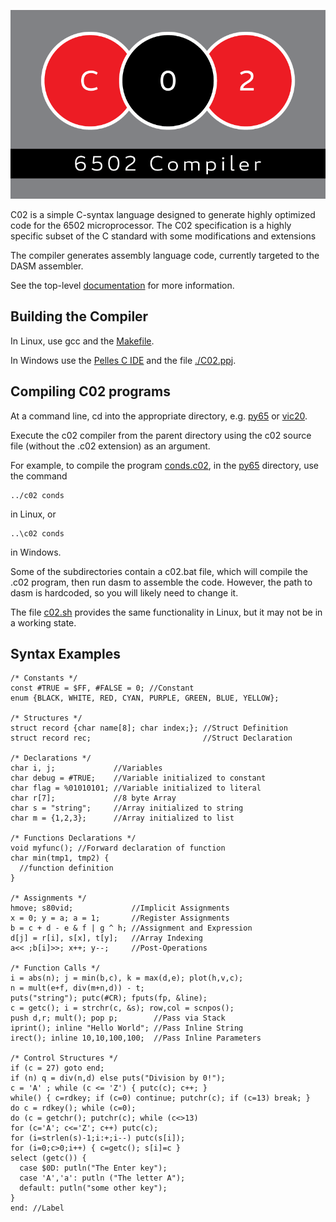 ![C02 6502 Compiler](https://github.com/RevCurtisP/C02/raw/master/art/logo.png)

C02 is a simple C-syntax language designed to generate highly optimized
code for the 6502 microprocessor. The C02 specification is a highly
specific subset of the C standard with some modifications and extensions

The compiler generates assembly language code, currently targeted to the DASM assembler.

See the top-level [documentation](doc/c02.txt) for more information.

## Building the Compiler
In Linux, use gcc and the [Makefile](./Makefile).

In Windows use the [Pelles C IDE](http://www.smorgasbordet.com/pellesc/) and the file [./C02.ppj](c02.ppj).

## Compiling C02 programs
At a command line, cd into the appropriate directory, e.g. [py65](py65/) or [vic20](vic20/).

Execute the c02 compiler from the parent directory using the c02 source file (without the .c02 extension) as an argument.

For example, to compile the program [conds.c02](py65/conds.c02), in the [py65](py65/) directory, use the command

    ../c02 conds

in Linux, or

    ..\c02 conds

in Windows.
 
Some of the subdirectories contain a c02.bat file, which will compile the .c02 program, then run dasm to assemble the code. However, the path to dasm is hardcoded, so you will likely need to change it.

The file [c02.sh](./c02sh) provides the same functionality in Linux, but it may not be in a working state.

## Syntax Examples
```
/* Constants */
const #TRUE = $FF, #FALSE = 0; //Constant
enum {BLACK, WHITE, RED, CYAN, PURPLE, GREEN, BLUE, YELLOW}; 

/* Structures */
struct record {char name[8]; char index;}; //Struct Definition
struct record rec;                         //Struct Declaration

/* Declarations */
char i, j;             //Variables 
char debug = #TRUE;    //Variable initialized to constant
char flag = %01010101; //Variable initialized to literal
char r[7];             //8 byte Array 
char s = "string";     //Array initialized to string
char m = {1,2,3};      //Array initialized to list

/* Functions Declarations */
void myfunc(); //Forward declaration of function
char min(tmp1, tmp2) {
  //function definition
}

/* Assignments */
hmove; s80vid;             //Implicit Assignments
x = 0; y = a; a = 1;       //Register Assignments
b = c + d - e & f | g ^ h; //Assignment and Expression
d[j] = r[i], s[x], t[y];   //Array Indexing
a<< ;b[i]>>; x++; y--;     //Post-Operations

/* Function Calls */
i = abs(n); j = min(b,c), k = max(d,e); plot(h,v,c);
n = mult(e+f, div(m+n,d)) - t;
puts("string"); putc(#CR); fputs(fp, &line);
c = getc(); i = strchr(c, &s); row,col = scnpos(); 
push d,r; mult(); pop p;        //Pass via Stack
iprint(); inline "Hello World"; //Pass Inline String
irect(); inline 10,10,100,100;  //Pass Inline Parameters

/* Control Structures */
if (c = 27) goto end;
if (n) q = div(n,d) else puts("Division by 0!");
c = 'A' ; while (c <= 'Z') { putc(c); c++; } 
while() { c=rdkey; if (c=0) continue; putchr(c); if (c=13) break; }
do c = rdkey(); while (c=0);
do (c = getchr(); putchr(c); while (c<>13)
for (c='A'; c<='Z'; c++) putc(c);
for (i=strlen(s)-1;i:+;i--) putc(s[i]);
for (i=0;c>0;i++) { c=getc(); s[i]=c }
select (getc()) {
  case $0D: putln("The Enter key");
  case 'A','a': putln ("The letter A");
  default: putln("some other key");
}
end: //Label
```
